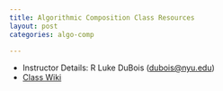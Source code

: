 ```yaml
---
title: Algorithmic Composition Class Resources
layout: post
categories: algo-comp

---
```

* Instructor Details: R Luke DuBois (dubois@nyu.edu)
* [Class Wiki](https://github.com/IDMNYU/ITPG-GT-2524-SP18-DuBois/wiki)
